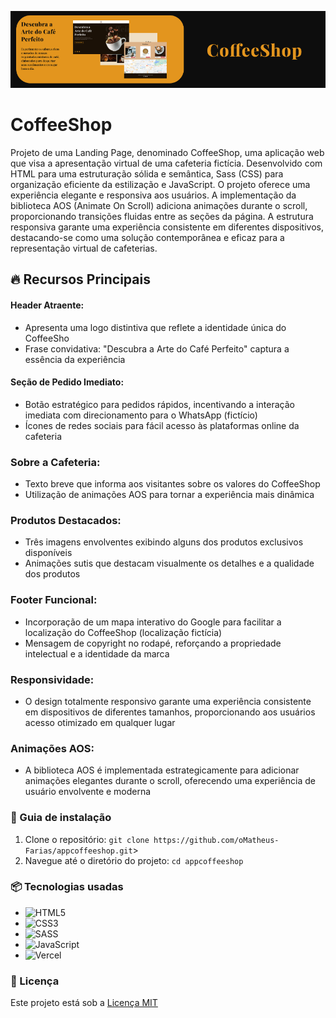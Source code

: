 

![Logo do projeto](https://raw.githubusercontent.com/oMatheus-Farias/appcoffeeshop/main/assets/mockup-CoffeeShop.png)

# CoffeeShop

Projeto de uma Landing Page, denominado CoffeeShop, uma aplicação web que visa a apresentação virtual de uma cafeteria fictícia. Desenvolvido com HTML para uma estruturação sólida e semântica, Sass (CSS) para organização eficiente da estilização e JavaScript. O projeto oferece uma experiência elegante e responsiva aos usuários. A implementação da biblioteca AOS (Animate On Scroll) adiciona animações durante o scroll, proporcionando transições fluidas entre as seções da página. A estrutura responsiva garante uma experiência consistente em diferentes dispositivos, destacando-se como uma solução contemporânea e eficaz para a representação virtual de cafeterias.

## 🔥 Recursos Principais

#### Header Atraente:
- Apresenta uma logo distintiva que reflete a identidade única do CoffeeSho
- Frase convidativa: "Descubra a Arte do Café Perfeito" captura a essência da experiência

#### Seção de Pedido Imediato:
- Botão estratégico para pedidos rápidos, incentivando a interação imediata com direcionamento para o WhatsApp (fictício)
- Ícones de redes sociais para fácil acesso às plataformas online da cafeteria

### Sobre a Cafeteria:
- Texto breve que informa aos visitantes sobre os valores do CoffeeShop
- Utilização de animações AOS para tornar a experiência mais dinâmica

### Produtos Destacados:
- Três imagens envolventes exibindo alguns dos produtos exclusivos disponíveis
- Animações sutis que destacam visualmente os detalhes e a qualidade dos produtos

### Footer Funcional:
- Incorporação de um mapa interativo do Google para facilitar a localização do CoffeeShop (localização fictícia)
- Mensagem de copyright no rodapé, reforçando a propriedade intelectual e a identidade da marca

### Responsividade:
- O design totalmente responsivo garante uma experiência consistente em dispositivos de diferentes tamanhos, proporcionando aos usuários acesso otimizado em qualquer lugar

### Animações AOS:
- A biblioteca AOS é implementada estrategicamente para adicionar animações elegantes durante o scroll, oferecendo uma experiência de usuário envolvente e moderna

### 🔨 Guia de instalação

1. Clone o repositório: `git clone https://github.com/oMatheus-Farias/appcoffeeshop.git`>
2. Navegue até o diretório do projeto: `cd appcoffeeshop`

### 📦 Tecnologias usadas

* ![HTML5](https://img.shields.io/badge/html5-%23E34F26.svg?style=for-the-badge&logo=html5&logoColor=white)
* ![CSS3](https://img.shields.io/badge/css3-%231572B6.svg?style=for-the-badge&logo=css3&logoColor=white)
* ![SASS](https://img.shields.io/badge/SASS-hotpink.svg?style=for-the-badge&logo=SASS&logoColor=white)
* ![JavaScript](https://img.shields.io/badge/javascript-%23323330.svg?style=for-the-badge&logo=javascript&logoColor=%23F7DF1E)
* ![Vercel](https://img.shields.io/badge/vercel-%23000000.svg?style=for-the-badge&logo=vercel&logoColor=white)

### 📄 Licença

Este projeto está sob a [Licença MIT](https://github.com/git/git-scm.com/blob/main/MIT-LICENSE.txt)
